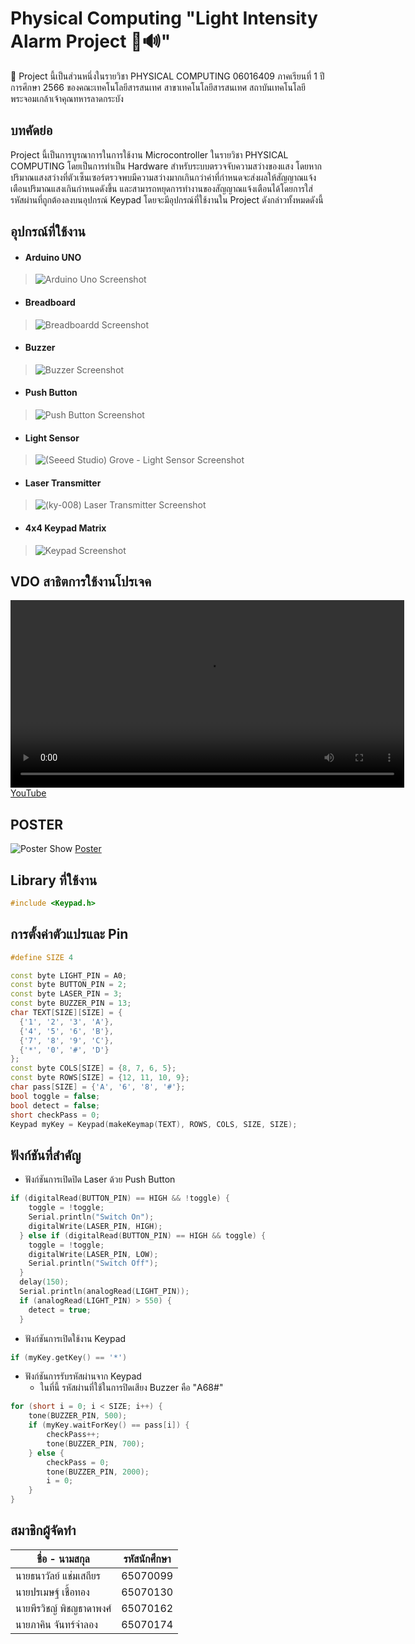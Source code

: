 # Physical Computing "Light Intensity Alarm Project 🚨🔊"

📌 Project นี้เป็นส่วนหนึ่งในรายวิชา PHYSICAL COMPUTING 06016409 ภาคเรียนที่ 1 ปีการศึกษา 2566 ของคณะเทคโนโลยีสารสนเทศ สาขาเทคโนโลยีสารสนเทศ สถาบันเทคโนโลยีพระจอมเกล้าเจ้าคุณทหารลาดกระบัง

## บทคัดย่อ
Project นี้เป็นการบูรณาการในการใช้งาน Microcontroller ในรายวิชา PHYSICAL COMPUTING โดยเป็นการทำเป็น Hardware สำหรับระบบตรวจจับความสว่างของแสง โดยหากปริมาณแสงสว่างที่ตัวเซ็นเซอร์ตรวจพบมีความสว่างมากเกินกว่าค่าที่กำหนดจะส่งผลให้สัญญาณแจ้งเตือนปริมาณแสงเกินกำหนดดังขึ้น และสามารถหยุดการทำงานของสัญญาณแจ้งเตือนได้โดยการใส่รหัสผ่านที่ถูกต้องลงบนอุปกรณ์ Keypad โดยจะมีอุปกรณ์ที่ใช้งานใน Project ดังกล่าวทั้งหมดดังนี้

## อุปกรณ์ที่ใช้งาน
* #### Arduino UNO
> ![Arduino Uno Screenshot](https://github.com/pprwf/PhyCom-Project__LightIntensityAlarm__/blob/main/Picture/Arduino%20Uno.png "Arduino Uno")

* #### Breadboard
> ![Breadboardd Screenshot](https://github.com/pprwf/PhyCom-Project__LightIntensityAlarm__/blob/main/Picture/Breadboard.png "Breadboard")

* #### Buzzer       
> ![Buzzer Screenshot](https://github.com/pprwf/PhyCom-Project__LightIntensityAlarm__/blob/main/Picture/Buzzer.png "Buzzer")

* #### Push Button
> ![Push Button Screenshot](https://github.com/pprwf/PhyCom-Project__LightIntensityAlarm__/blob/main/Picture/Red%20Push%20Button.png "Button")

* #### Light Sensor
> ![(Seeed Studio) Grove - Light Sensor Screenshot](https://github.com/pprwf/PhyCom-Project__LightIntensityAlarm__/blob/main/Picture/Grove%20-%20Light%20Sensor.png "Light Sensor")

* #### Laser Transmitter
> ![(ky-008) Laser Transmitter Screenshot](https://github.com/pprwf/PhyCom-Project__LightIntensityAlarm__/blob/main/Picture/Laser%20Transmitter.png "Laser")

* #### 4x4 Keypad Matrix
> ![Keypad Screenshot](https://github.com/pprwf/PhyCom-Project__LightIntensityAlarm__/blob/main/Picture/Keypad.png "Keypad")

## VDO สาธิตการใช้งานโปรเจค
<video width="630" height="300" src="https://github.com/pprwf/PhyCom-Project__LightIntensityAlarm__/assets/109953609/75f7c482-f76a-4ea6-8d17-f5b4272c935e"></video>
[YouTube](https://youtu.be/GNzjRTAWlpY "Project Video Demo")

## POSTER 
![Poster Show](https://github.com/pprwf/PhyCom-Project__LightIntensityAlarm__/blob/main/Poster/LightAlarm_Pic.png "Post Pic")
[Poster](https://github.com/pprwf/PhyCom-Project__LightIntensityAlarm__/blob/main/Poster/LightAlarm_Print.pdf "Poster")

## Library ที่ใช้งาน
```c++
#include <Keypad.h>
```

## การตั้งค่าตัวแปรและ Pin
```c++
#define SIZE 4

const byte LIGHT_PIN = A0;
const byte BUTTON_PIN = 2;
const byte LASER_PIN = 3;
const byte BUZZER_PIN = 13;
char TEXT[SIZE][SIZE] = {
  {'1', '2', '3', 'A'},
  {'4', '5', '6', 'B'},
  {'7', '8', '9', 'C'},
  {'*', '0', '#', 'D'}
};
const byte COLS[SIZE] = {8, 7, 6, 5};
const byte ROWS[SIZE] = {12, 11, 10, 9};
char pass[SIZE] = {'A', '6', '8', '#'};
bool toggle = false;
bool detect = false;
short checkPass = 0;
Keypad myKey = Keypad(makeKeymap(TEXT), ROWS, COLS, SIZE, SIZE);
```

## ฟังก์ชันที่สำคัญ
* ฟังก์ชันการเปิดปิด Laser ด้วย Push Button
```c++
if (digitalRead(BUTTON_PIN) == HIGH && !toggle) {
    toggle = !toggle;
    Serial.println("Switch On");
    digitalWrite(LASER_PIN, HIGH);
  } else if (digitalRead(BUTTON_PIN) == HIGH && toggle) {
    toggle = !toggle;
    digitalWrite(LASER_PIN, LOW);
    Serial.println("Switch Off");
  }
  delay(150);
  Serial.println(analogRead(LIGHT_PIN));
  if (analogRead(LIGHT_PIN) > 550) {
    detect = true;
  }
  ```
* ฟังก์ชันการเปิดใช้งาน Keypad
```c++
if (myKey.getKey() == '*')
```
* ฟังก์ชันการรับรหัสผ่านจาก Keypad
  * ในที่นี้ รหัสผ่านที่ใช้ในการปิดเสียง Buzzer คือ "A68#"
```c++
for (short i = 0; i < SIZE; i++) {
    tone(BUZZER_PIN, 500);
    if (myKey.waitForKey() == pass[i]) {
        checkPass++;
        tone(BUZZER_PIN, 700);
    } else {
        checkPass = 0;
        tone(BUZZER_PIN, 2000);
        i = 0;
    }
}
```

## สมาชิกผู้จัดทำ
| ชื่อ - นามสกุล | รหัสนักศึกษา |
| -------- | ------- |
| นายธนาวัลย์ แช่มเสถียร | 65070099 |
| นายปรเมษฐ์ เชื้อทอง | 65070130 |
| นายพีรวิชญ์ พิชญธาดาพงศ์ | 65070162 |
| นายภาคิน จันทร์จำลอง | 65070174 |
